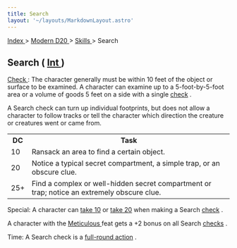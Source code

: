 ```yaml
---
title: Search
layout: '~/layouts/MarkdownLayout.astro'
---
```


[ Index ](/) > [ Modern D20 ](/modern.d20.srd) > [ Skills ](/modern.d20.srd/skills) > Search

##  Search ( [ Int ](/modern.d20.srd/basics/ability.scores) )

[ Check ](/modern.d20.srd/skills/skill.basics.php#skill) : The character
generally must be within 10 feet of the object or surface to be examined. A
character can examine up to a 5-foot-by-5-foot area or a volume of goods 5
feet on a side with a single [ check](/modern.d20.srd/skills/skill.basics.php#skill) .

A Search check can turn up individual footprints, but does not allow a
character to follow tracks or tell the character which direction the creature
or creatures went or came from.


<table> <tr> <th> DC </th> <th> Task </th> </tr> <tr> <td> 10 </td> <td> Ransack an area to find a certain object. </td> </tr> <tr class="shaded"> <td> 20 </td> <td> Notice a typical secret compartment, a simple trap, or an obscure clue. </td> </tr> <tr> <td> 25+ </td> <td> Find a complex or well-hidden secret compartment or trap; notice an extremely obscure clue. </td> </tr> </table>


Special: A character can [ take 10](/modern.d20.srd/skills/skill.basics.php#take10) or [ take 20](/modern.d20.srd/skills/skill.basics.php#take20) when making a Search [ check](/modern.d20.srd/skills/skill.basics.php#skill) .

A character with the [ Meticulous ](/modern.d20.srd/feats/meticulous) feat
gets a +2 bonus on all Search [ checks](/modern.d20.srd/skills/skill.basics.php#skill) .

Time: A Search check is a [ full-round action](/modern.d20.srd/combat/full.round.actions) .

